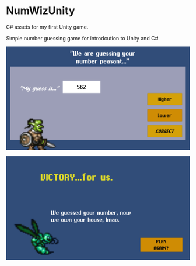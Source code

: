 # NumWizUnity
C# assets for my first Unity game.

Simple number guessing game for introdcution to Unity and C#

![Game Image](/images/goblin.png)

![Game Image](/images/bug.png)



